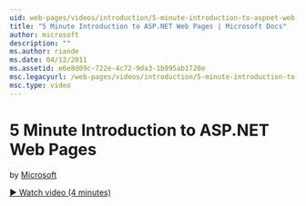 ```yaml
---
uid: web-pages/videos/introduction/5-minute-introduction-to-aspnet-web-pages
title: "5 Minute Introduction to ASP.NET Web Pages | Microsoft Docs"
author: microsoft
description: ""
ms.author: riande
ms.date: 04/12/2011
ms.assetid: e6e8d09c-722e-4c72-9da3-1b995ab1720e
msc.legacyurl: /web-pages/videos/introduction/5-minute-introduction-to-aspnet-web-pages
msc.type: video
---
```

5 Minute Introduction to ASP.NET Web Pages
====================
by [Microsoft](https://github.com/microsoft)

[&#9654; Watch video (4 minutes)](https://channel9.msdn.com/Blogs/ASP-NET-Site-Videos/5-minute-introduction-to-aspnet-web-pages)
